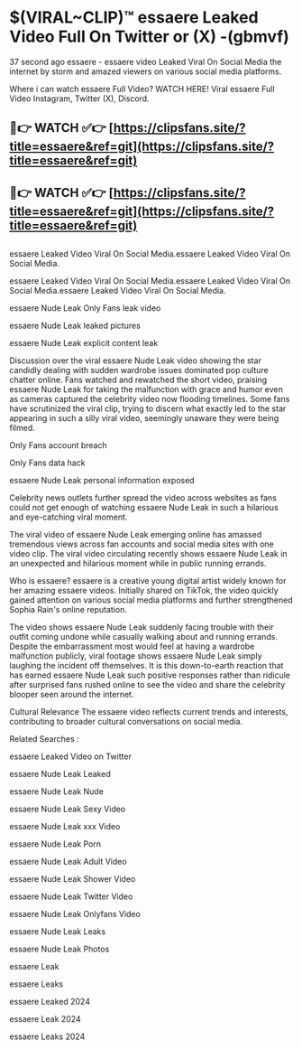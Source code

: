 # $(VIRAL~CLIP)™ essaere Leaked Video Full On Twitter or (X) -(gbmvf)
37 second ago essaere - essaere video Leaked Viral On Social Media the internet by storm and amazed viewers on various social media platforms.

Where i can watch essaere Full Video? WATCH HERE! Viral essaere Full Video Instagram, Twitter (X), Discord.

## 🔴👉 WATCH ✅👉 [https://clipsfans.site/?title=essaere&ref=git](https://clipsfans.site/?title=essaere&ref=git)
## 🔴👉 WATCH ✅👉 [https://clipsfans.site/?title=essaere&ref=git](https://clipsfans.site/?title=essaere&ref=git)
##
essaere Leaked Video Viral On Social Media.essaere Leaked Video Viral On Social Media.

essaere Leaked Video Viral On Social Media.essaere Leaked Video Viral On Social Media.essaere Leaked Video Viral On Social Media.

essaere Nude Leak Only Fans leak video

essaere Nude Leak leaked pictures

essaere Nude Leak explicit content leak

Discussion over the viral essaere Nude Leak video showing the star candidly dealing with sudden wardrobe issues dominated pop culture chatter online. Fans watched and rewatched the short video, praising essaere Nude Leak for taking the malfunction with grace and humor even as cameras captured the celebrity video now flooding timelines. Some fans have scrutinized the viral clip, trying to discern what exactly led to the star appearing in such a silly viral video, seemingly unaware they were being filmed.


Only Fans account breach

Only Fans data hack

essaere Nude Leak personal information exposed

Celebrity news outlets further spread the video across websites as fans could not get enough of watching essaere Nude Leak in such a hilarious and eye-catching viral moment.


The viral video of essaere Nude Leak emerging online has amassed tremendous views across fan accounts and social media sites with one video clip. The viral video circulating recently shows essaere Nude Leak in an unexpected and hilarious moment while in public running errands.


Who is essaere? essaere is a creative young digital artist widely known for her amazing essaere videos. Initially shared on TikTok, the video quickly gained attention on various social media platforms and further strengthened Sophia Rain's online reputation.

The video shows essaere Nude Leak suddenly facing trouble with their outfit coming undone while casually walking about and running errands. Despite the embarrassment most would feel at having a wardrobe malfunction publicly, viral footage shows essaere Nude Leak simply laughing the incident off themselves. It is this down-to-earth reaction that has earned essaere Nude Leak such positive responses rather than ridicule after surprised fans rushed online to see the video and share the celebrity blooper seen around the internet.

Cultural Relevance The essaere video reflects current trends and interests, contributing to broader cultural conversations on social media.

Related Searches :

essaere Leaked Video on Twitter

essaere Nude Leak Leaked

essaere Nude Leak Nude

essaere Nude Leak Sexy Video

essaere Nude Leak xxx Video

essaere Nude Leak Porn

essaere Nude Leak Adult Video

essaere Nude Leak Shower Video

essaere Nude Leak Twitter Video

essaere Nude Leak Onlyfans Video

essaere Nude Leak Leaks

essaere Nude Leak Photos

essaere Leak

essaere Leaks

essaere Leaked 2024

essaere Leak 2024

essaere Leaks 2024
